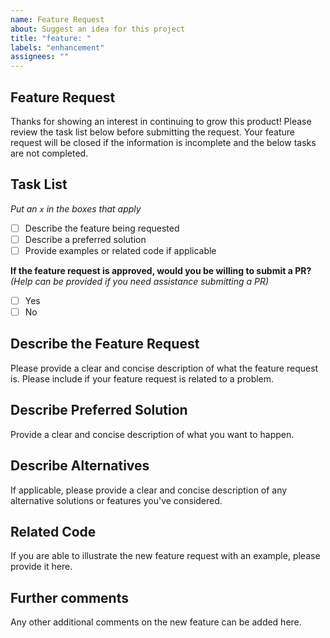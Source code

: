 ```yaml
---
name: Feature Request
about: Suggest an idea for this project
title: "feature: "
labels: "enhancement"
assignees: ""
---
```


## Feature Request

Thanks for showing an interest in continuing to grow this product! Please review the task list below
before submitting the request. Your feature request will be closed if the information is incomplete
and the below tasks are not completed.

## Task List
_Put an `x` in the boxes that apply_

- [ ] Describe the feature being requested
- [ ] Describe a preferred solution
- [ ] Provide examples or related code if applicable

**If the feature request is approved, would you be willing to submit a PR?**
_(Help can be provided if you need assistance submitting a PR)_
- [ ] Yes
- [ ] No

## Describe the Feature Request

Please provide a clear and concise description of what the feature request is. Please include if your
feature request is related to a problem.

## Describe Preferred Solution

Provide a clear and concise description of what you want to happen.

## Describe Alternatives

If applicable, please provide a clear and concise description of any alternative solutions or features
you've considered.

## Related Code

If you are able to illustrate the new feature request with an example, please provide it here.

## Further comments

Any other additional comments on the new feature can be added here.